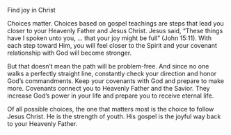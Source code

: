 Find joy in Christ

Choices matter. Choices based on gospel teachings are steps that
lead you closer to your Heavenly Father and Jesus Christ. Jesus
said, “These things have I spoken unto you, … that your joy might
be full” (John 15:11). With each step toward Him, you will feel
closer to the Spirit and your covenant relationship with God will
become stronger.

But that doesn’t mean the path will be problem-free. And since no
one walks a perfectly straight line, constantly check your direction
and honor God’s commandments. Keep your covenants with God
and prepare to make more. Covenants connect you to Heavenly
Father and the Savior. They increase God’s power in your life and
prepare you to receive eternal life.

Of all possible choices, the one that matters most is the choice to
follow Jesus Christ. He is the strength of youth. His gospel is the
joyful way back to your Heavenly Father.
